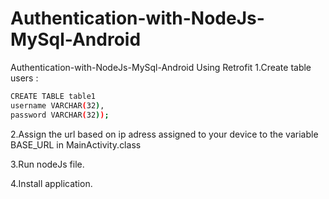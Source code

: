 # Authentication-with-NodeJs-MySql-Android
Authentication-with-NodeJs-MySql-Android Using Retrofit
1.Create table users :  
```bash
CREATE TABLE table1
username VARCHAR(32),
password VARCHAR(32));
```
2.Assign the url based on ip adress assigned to your device to the variable BASE_URL in MainActivity.class

3.Run nodeJs file.

4.Install application.
